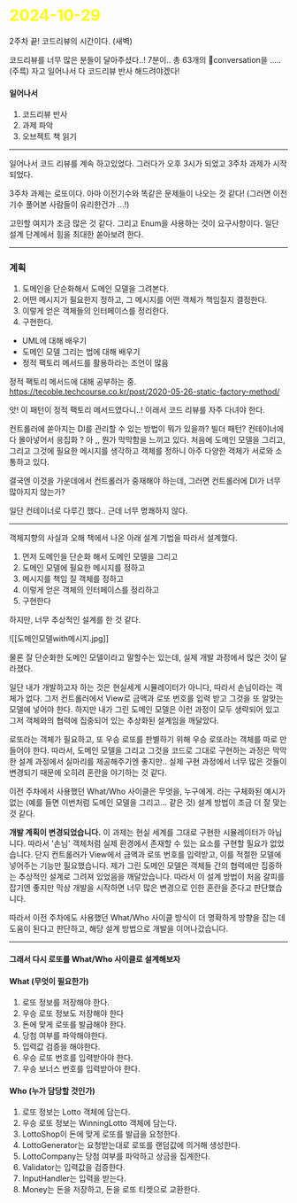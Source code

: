 # <span style="color:yellow">2024-10-29</span>
2주차 끝!
코드리뷰의 시간이다. (새벽)


코드리뷰를 너무 많은 분들이 달아주셨다..! 7분이.. 총 63개의 conversation을 ..... (주륵)
자고 일어나서 다 코드리뷰 반사 해드려야겠다! 


#### 일어나서
1. 코드리뷰 반사
2. 과제 파악
3. 오브젝트 책 읽기 


- - -

일어나서 코드 리뷰를 계속 하고있었다.
그러다가 오후 3시가 되었고 3주차 과제가 시작되었다.

3주차 과제는 로또이다. 아마 이전기수와 똑같은 문제들이 나오는 것 같다! (그러면 이전 기수 풀어본 사람들이 유리한건가 ...!)

고민할 여지가 조금 많은 것 같다. 그리고 Enum을 사용하는 것이 요구사항이다. 일단 설계 단계에서 힘을 최대한 쏟아보려 한다.


- - -

### 계획
1. 도메인을 단순화해서 도메인 모델을 그려본다.
2. 어떤 메시지가 필요한지 정하고, 그 메시지를 어떤 객체가 책임질지 결정한다.
3. 이렇게 얻은 객체들의 인터페이스를 정리한다.
4. 구현한다.




- UML에 대해 배우기
- 도메인 모델 그리는 법에 대해 배우기
- 정적 팩토리 메서드를 활용하라는 조언이 많음



정적 팩토리 메서드에 대해 공부하는 중.
https://tecoble.techcourse.co.kr/post/2020-05-26-static-factory-method/

앗! 이 패턴이 정적 팩토리 메서드였다니..! 이래서 코드 리뷰를 자주 다녀야 한다.


컨트롤러에 쏟아지는 DI를 관리할 수 있는 방법이 뭐가 있을까? 빌더 패턴? 컨테이너에 다 몰아넣어서 응집화 ?
아 ,, 뭔가 막막함을 느끼고 있다. 처음에 도메인 모델을 그리고, 그리고 그것에 필요한 메시지를 생각하고 객체를 정하니 아주 다양한 객체가 서로와 소통하고 있다.

결국엔 이것을 가운데에서 컨트롤러가 중재해야 하는데, 그러면 컨트롤러에 DI가 너무 많아지지 않는가?

일단 컨테이너로 다루긴 했다.. 근데 너무 명쾌하지 않다.


- - -

객체지향의 사실과 오해 책에서 나온 아래 설계 기법을 따라서 설계했다. 
1. 먼저 도메인을 단순화 해서 도메인 모델을 그리고
2. 도메인 모델에 필요한 메시지를 정하고
3. 메시지를 책임 질 객체를 정하고
4. 이렇게 얻은 객체의 인터페이스를 정리하고
5. 구현한다

하지만, 너무 추상적인 설계를 한 것 같다.

![[도메인모델with메시지.jpg]]

물론 잘 단순화한 도메인 모델이라고 말할수는 있는데, 실제 개발 과정에서 많은 것이 달라졌다.

일단 내가 개발하고자 하는 것은 현실세계 시뮬레이터가 아니다, 따라서 손님이라는 객체가 없다.
그저 컨트롤러에서 View로 금액과 로또 번호를 입력 받고 그것을 또 알맞는 모델에 넣어야 한다.  하지만 내가 그린 도메인 모델은 이런 과정이 모두 생략되어 있고 그저 객체와의 협력에 집중되어 있는 추상화된 설계임을 깨달았다.

로또라는 객체가 필요하고, 또 우승 로또를 판별하기 위해 우승 로또라는 객체를 따로 만들어야 한다.
따라서, 도메인 모델을 그리고 그것을 코드로 그대로 구현하는 과정은 막막한 설계 과정에서 실마리를 제공해주기엔 좋지만.. 실제 구현 과정에서 너무 많은 것들이 변경되기 때문에 오히려 혼란을 야기하는 것 같다.

이전 주차에서 사용했던 What/Who 사이클은 무엇을, 누구에게. 라는 구체화된 예시가 없는 (예를 들면 이번처럼 도메인 모델을 그리고... 같은 것) 설계 방법이 조금 더 잘 맞는 것 같다.




**개발 계획이 변경되었습니다.**
이 과제는 현실 세계를 그대로 구현한 시뮬레이터가 아닙니다. 따라서 '손님' 객체처럼 실제 환경에서 존재할 수 있는 요소를 구현할 필요가 없었습니다. 단지 컨트롤러가 View에서 금액과 로또 번호를 입력받고, 이를 적절한 모델에 넣어주는 기능만 필요했습니다. 제가 그린 도메인 모델은 객체들 간의 협력에만 집중하는 추상적인 설계로 그려져 있었음을 깨달았습니다. 따라서 이 설계 방법이 처음 갈피를 잡기엔 좋지만 막상 개발을 시작하면 너무 많은 변경으로 인한 혼란을 준다고 판단했습니다.

따라서 이전 주차에도 사용했던 What/Who 사이클 방식이 더 명확하게 방향을 잡는 데 도움이 된다고 판단하고, 해당 설계 방법으로 개발을 이어나갔습니다.



- - -


#### 그래서 다시 로또를 What/Who 사이클로 설계해보자

#### What (무엇이 필요한가)
1. 로또 정보를 저장해야 한다.
2. 우승 로또 정보도 저장해야 한다
3. 돈에 맞게 로또를 발급해야 한다.
4. 당첨 여부를 파악해야한다.
5. 입력값 검증을 해야한다.
6. 우승 로또 번호를 입력받아야 한다.
7. 우승 보너스 번호를 입력받아야 한다.


#### Who (누가 담당할 것인가)
1. 로또 정보는 Lotto 객체에 담는다.
2. 우승 로또 정보는 WinningLotto 객체에 담는다.
3. LottoShop이 돈에 맞게 로또를 발급을 요청한다.
4. LottoGenerator는 요청받는대로 로또를 랜덤값에 의거해 생성한다.
5. LottoCompany는 당첨 여부를 파악하고 상금을 집계한다.
6. Validator는 입력값을 검증한다.
7. InputHandler는 입력을 받는다.
8. Money는 돈을 저장하고, 돈을 로또 티켓으로 교환한다.
